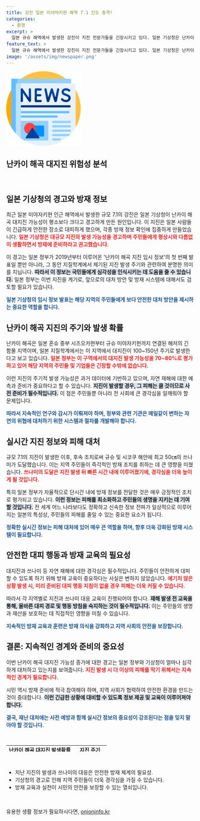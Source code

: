 ```yaml
---
title: 강진 일본 미야자키현 해역 7.1 진도 충격!
categories:
  - 환경
excerpt: >
  일본 규슈 해역에서 발생한 강진이 지진 전문가들을 긴장시키고 있다. 일본 기상청은 난카이 해곡 대지진 가능성이 평소보다 높아졌다고 경고하며, 향후 30년 내 70~80% 확률로 대규모 지진이 발생할 수 있다고 발표했다.
feature_text: >
  일본 규슈 해역에서 발생한 강진이 지진 전문가들을 긴장시키고 있다. 일본 기상청은 난카이 해곡 대지진 가능성이 평소보다 높아졌다고 경고하며, 향후 30년 내 70~80% 확률로 대규모 지진이 발생할 수 있다고 발표했다.
image: '/assets/img/newspaper.png'
---
```


<p><img src="/assets/img/newspaper.png" alt="kimp 속보" /></p>

<h2 data-ke-size="size26">난카이 해곡 대지진 위험성 분석</h2>

<p data-ke-size="size16">&nbsp;</p>

<h2 data-ke-size="size26">일본 기상청의 경고와 방재 정보</h2>

<p data-ke-size="size16">최근 일본 미야자키현 인근 해역에서 발생한 규모 7.1의 강진은 일본 기상청이 난카이 해곡 대지진 가능성이 평소보다 크다고 경고하게 만든 원인입니다. 이 지진은 일본 사람들이 긴급하게 안전한 장소로 대피하게 했으며, 각종 방재 정보 확인에 집중하게 만들었습니다. <b><span style="color: #ee2323;">일본 기상청은 대규모 지진의 발생 가능성을 경고하며 주민들에게 평상시와 다름없이 생활하면서 방재에 준비하라고 권고했습니다.</span></b></p>

<p data-ke-size="size16">이 경고는 일본 정부가 2019년부터 이루어온 '난카이 해곡 지진 임시 정보'의 첫 번째 발표일 뿐만 아니라, 그 동안 지질학계에서 제기된 지진 발생 주기와 관련하여 분명한 의미를 지닙니다. <b><span style="background-color: #21538527;">따라서 이 정보는 국민들에게 심각성을 인식시키는 데 도움을 줄 수 있습니다.</span></b> 일본 정부는 이번 지진을 계기로, 앞으로의 대처 방안 및 방재 시스템에 대해서도 검토할 필요가 있습니다.</p>

<p data-ke-size="size16"><b><span style="color: #1a5490;">일본 기상청의 임시 정보 발표는 해당 지역의 주민들에게 보다 안전한 대처 방안을 제시하는 중요한 역할을 합니다.</span></b></p>

<h2 data-ke-size="size26">난카이 해곡 지진의 주기와 발생 확률</h2>

<p data-ke-size="size16">난카이 해곡은 일본 혼슈 중부 시즈오카현부터 규슈 미야자키현까지 연결된 해저의 긴 함몰 지역이며, 일본 지질학계에서는 이 지역에서 대지진이 100~150년 주기로 발생한다고 보고 있습니다. <b><span style="color: #ee2323;">일본 정부는 이 구역에서의 대지진 발생 가능성을 70~80%로 평가하고 있어 해당 지역의 주민들 및 기업들은 긴장할 수밖에 없습니다.</span></b></p>

<p data-ke-size="size16">이런 지진의 주기적 발생 가능성은 과거 데이터에 기반하고 있으며, 자연 재해에 대한 예측과 준비가 중요하다고 할 수 있습니다. <b><span style="background-color: #21538527;">지진이 발생할 경우, 그 피해는 클 것이므로 사전 준비가 필수적입니다.</span></b> 이 점은 주민들뿐 아니라 전 사회에 큰 경각심을 일깨워야 할 문제입니다.</p>

<p data-ke-size="size16"><b><span style="color: #1a5490;">따라서 지속적인 연구와 감시가 이뤄져야 하며, 정부와 관련 기관은 매일같이 변하는 자연의 위협에 대처하기 위한 시스템과 절차를 개발해야 합니다.</span></b></p>

<h2 data-ke-size="size26">실시간 지진 정보와 피해 대처</h2>

<p data-ke-size="size16">규모 7.1의 지진이 발생한 이후, 후속 조치로써 규슈 및 시코쿠 해안에 최고 50㎝의 쓰나미가 도달했습니다. 이는 지역 주민들이 즉각적인 방재 조치를 취하는 데 큰 영향을 미쳤습니다. <b><span style="color: #ee2323;">쓰나미의 도달은 지진 발생 뒤 빠른 시간 내에 이루어졌기에, 경각심을 더욱 높이게 될 것입니다.</span></b></p>

<p data-ke-size="size16">특히 일본 정부가 자율적으로 단시간 내에 방재 정보를 전달한 것은 매우 긍정적인 조치로 평가되고 있습니다. <b><span style="background-color: #21538527;">이런 정보는 피해를 최소화하고 주민들의 생명을 지키는 데 기여할 것입니다.</span></b> 전 세계 어느 나라보다도 정확하고 신속한 정보 전파가 일상적으로 이루어지는 일본의 특성상, 주민들의 피해를 줄일 수 있는 중요한 요소가 됩니다.</p>

<p data-ke-size="size16"><b><span style="color: #1a5490;">정확한 실시간 정보는 피해 대처에 있어 매우 큰 역할을 하며, 향후 더욱 강화된 방재 시스템이 필요합니다.</span></b></p>

<h2 data-ke-size="size26">안전한 대피 행동과 방재 교육의 필요성</h2>

<p data-ke-size="size16">대지진과 쓰나미 등 자연 재해에 대한 경각심은 필수적입니다. 주민들이 안전하게 대피할 수 있도록 하기 위해 방재 교육이 중요하다는 사실은 변하지 않았습니다. <b><span style="color: #ee2323;">예기치 않은 상황 발생 시, 미리 준비된 대피 행동 지침이 없을 경우 피해는 더욱 커질 수 있습니다.</span></b></p>

<p data-ke-size="size16">따라서 각 지역별로 지진과 쓰나미 대응 교육이 진행되어야 합니다. <b><span style="background-color: #21538527;">재해 발생 전 교육을 통해, 올바른 대피 경로 및 행동 방침을 숙지하는 것이 필수적입니다.</span></b> 이는 주민들의 생명과 재산을 보호하는 데 직접적인 영향을 미칠 수 있습니다.</p>

<p data-ke-size="size16"><b><span style="color: #1a5490;">지속적인 방재 교육과 훈련은 방재 의식을 강화하고 지역 사회의 안전을 보장합니다.</span></b></p>

<h2 data-ke-size="size26">결론: 지속적인 경계와 준비의 중요성</h2>

<p data-ke-size="size16">이번 난카이 해곡 대지진 가능성 증가에 대한 경고는 일본 정부와 기상청이 얼마나 심각하게 대처하고 있는지를 보여줍니다. <b><span style="color: #ee2323;">지진 발생 시 더 이상의 피해를 막기 위해서는 지속적인 경계가 필요합니다.</span></b></p>

<p data-ke-size="size16">시민 역시 방재 준비에 적극 참여해야 하며, 지역 사회가 협력하여 안전한 환경을 만드는 것이 중대합니다. <b><span style="background-color: #21538527;">이런 긴급한 상황에 대비할 수 있도록 정보 제공 및 교육이 이루어져야 합니다.</span></b></p>

<p data-ke-size="size16"><b><span style="color: #1a5490;">결국, 재난 대처에는 사전 예방과 함께 실시간 정보의 중요성이 강조된다는 점을 잊지 말아야 할 것입니다.</span></b></p>

<p data-ke-size="size16">&nbsp;</p>

<table style="border-collapse: collapse; width: 100%; height: 17px;">
  <tbody>
    <tr>
      <td style="text-align: center; height: 17px;">
        <b>난카이 해곡 대지진 발생확률</b>
      </td>
      <td style="text-align: center; height: 17px;">
        <b>지진 주기</b>
      </td>
    </tr>
    <tr>
      <td style="text-align: center; height: 17px;">
        <b>70~80%</b>
      </td>
      <td style="text-align: center; height: 17px;">
        <b>100~150년</b>
      </td>
    </tr>
  </tbody>
</table>

<p data-ke-size="size16">&nbsp;</p>

<ul>
  <li>지난 지진의 발생과 쓰나미의 대응은 안전한 방재 체계의 필요성.</li>
  <li>기상청의 경고로 인해 지역 주민들이 더욱 경각심을 가질 수 있습니다.</li>
  <li>방재 교육과 실천이 시민의 안전을 보장할 수 있는 열쇠입니다.</li>
</ul>

<p data-ke-size="size16">&nbsp;</p>
유용한 생활 정보가 필요하시다면, <a href="https://onioninfo.kr" rel="dofollow">onioninfo.kr</a>


